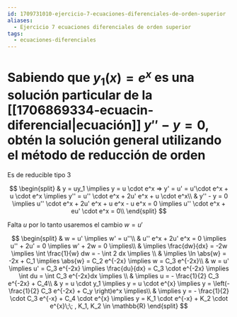 ```yaml
---
id: 1709731010-ejercicio-7-ecuaciones-diferenciales-de-orden-superior
aliases:
  - Ejercicio 7 ecuaciones diferenciales de orden superior
tags:
  - ecuaciones-diferenciales
---
```


# Sabiendo que $y_1(x)=e^x$ es una solución particular de la [[1706869334-ecuacin-diferencial|ecuación]] $y'' - y = 0$, obtén la solución general utilizando el método de reducción de orden

Es de reducible tipo 3

$$
\begin{split}
    & y = uy_1 \implies y = u \cdot e^x => y' = u' = u'\cdot e^x +  u \cdot e^x \implies y'' = u'' \cdot e^x + 2u' e^x + u \cdot e^x\\
    & y'' - y = 0 \implies u'' \cdot e^x + 2u' e^x + u e^x - u e^x = 0 \implies u'' \cdot e^x + eu' \cdot e^x = 0\\
\end{split}
$$

Falta $u$ por lo tanto usaremos el cambio $w = u'$

$$
\begin{split}
    & w = u' \implies w' = u''\\
    & u'' e^x + 2u' e^x = 0 \implies u'' + 2u' = 0 \implies w' + 2w = 0 \implies\\
    & \implies \frac{dw}{dx} = -2w \implies \int  \frac{1}{w} dw = - \int 2 dx \implies \\
    & \implies \ln \abs{w} = -2x + C_1 \implies \abs{w} = C_2 e^{-2x} \implies w = C_3 e^{-2x}\\
    & w = u' \implies u' = C_3 e^{-2x} \implies \frac{du}{dx} = C_3 \cdot e^{-2x} \implies \int du = \int C_3 e^{-2x}dx \implies \\
    & \implies u = - \frac{1}{2} C_3 e^{-2x} + C_4\\
    & y = u \cdot y_1 \implies y = u \cdot e^{x} \implies y = \left(- \frac{1}{2} C_3 e^{-2x} + C_y \right)e^x \implies\\
    & \implies y = - \frac{1}{2} \cdot C_3 e^{-x} + C_4 \cdot e^{x} \implies y = K_1 \cdot e^{-x} + K_2 \cdot e^{x}\;\; , K_1, K_2 \in \mathbb{R}
\end{split}
$$

